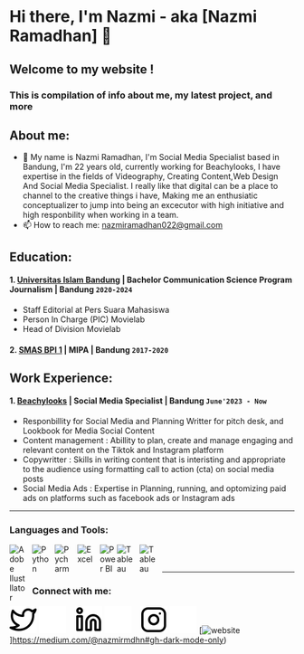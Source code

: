 # Hi there, I'm Nazmi - aka [Nazmi Ramadhan] 👋
## Welcome to my website !
### This is compilation of info about me, my latest project, and more
## About me:
- 🔭 My name is Nazmi Ramadhan, I'm Social Media Specialist based in Bandung, I'm 22 years old, currently working for Beachylooks, I have expertise in the fields of Videography, Creating Content,Web Design And Social Media Specialist. I really like that digital can be a place to channel to the creative things i have, Making me an enthusiatic conceptualizer to jump into being an excecutor with high initiative and high responbility when working in a team.
- 📫 How to reach me: nazmiramadhan022@gmail.com

## Education:

#### 1. [Universitas Islam Bandung](https://unisba.ac.id) | Bachelor Communication Science Program Journalism | Bandung `2020-2024`
   - Staff Editorial at Pers Suara Mahasiswa
   - Person In Charge (PIC) Movielab
   - Head of Division Movielab
 #### 2. [SMAS BPI 1](https://www.smasbpi1bdg.sch.id) | MIPA | Bandung `2017-2020`


## Work Experience:
#### 1. [Beachylooks](https://www.instagram.com/beachylooks/) | Social Media Specialist | Bandung `June'2023 - Now`
   - Responbillity for Social Media and Planning Writter for pitch desk, and Lookbook for Media Social Content
   - Content management : Abillity to plan, create and manage engaging and relevant content on the Tiktok and Instagram platform
   - Copywritter : Skills in writing content that is interisting and appropriate to the audience using formatting call to action (cta) on social media posts
   - Social Media Ads : Expertise in Planning, running, and optomizing paid ads on platforms such as facebook ads or Instagram ads

---

### Languages and Tools:

[<img align="left" alt="Adobe Ilustllator" width="30px" src="https://www.svgrepo.com/show/503154/adobe-pr.svg" style="padding-right:10px;" />][webdev]
[<img align="left" alt="Python" width="30px" src="https://www.svgrepo.com/show/503149/adobe-ae.svg" style="padding-right:10px;" />][webdev]
[<img align="left" alt="Pycharm" width="30px" src="https://www.svgrepo.com/show/503148/adobe-ai.svg" style="padding-right:10px;" />][webdev]
[<img align="left" alt="Excel" width="30px" src="https://www.svgrepo.com/show/504600/microsoft-word.svg" style="padding-right:10px;" />][webdev]
[<img align="left" alt="Power BI" width="30px" src="https://www.svgrepo.com/show/341861/google-ads.svg" style="padding-right:0px;" />][webdev]
[<img align="left" alt="Tableau" width="30px" src="https://www.svgrepo.com/show/525335/figma.svg" style="padding-right:10px;" />][webdev]
[<img align="left" alt="Tableau" width="30px" src="https://www.svgrepo.com/show/79506/excel-file.svg" style="padding-right:10px;" />][webdev]

<br />
<br />

---
### Connect with me:

[![website](./img/twitter-light.svg)](https://twitter.com/mhmdnaazmi__#gh-light-mode-only)
[![website](./img/twitter-dark.svg)](https://twitter.com/mhmdnaazmi__#gh-dark-mode-only)
&nbsp;&nbsp;
[![website](./img/linkedin-light.svg)](https://www.linkedin.com/in/nazmiramadhan#gh-light-mode-only)
[![website](./img/linkedin-dark.svg)](https://www.linkedin.com/in/nazmiramadhan#gh-dark-mode-only)
&nbsp;&nbsp;
[![website](./img/instagram-light.svg)](https://instagram.com/nazmirmdhn_#gh-light-mode-only)
[![website](./img/instagram-dark.svg)](https://instagram.com/nazmirmdhn_#gh-dark-mode-only)
[![website](./https://www.svgrepo.com/show/521749/medium.svg)]https://medium.com/@nazmirmdhn#gh-dark-mode-only)



[webdev]: https://github.com/nazmiramadhan/nazmiramadhan
